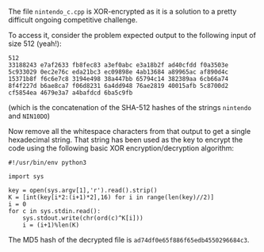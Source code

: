 The file `nintendo_c.cpp` is XOR-encrypted as it is a solution to a pretty difficult ongoing competitive challenge.

To access it, consider the problem expected output to the following input of size 512 (yeah!):
```
512
33188243 e7af2633 fb8fec83 a3ef0abc e3a18b2f ad40cfdd f0a3503e 5c933029 0ec2e76c eda21bc3 ec09898e 4ab13684 a89965ac af890d4c 15371b8f f6c6e7c8 3194e498 38a447bb 65794c14 382389aa 6cb66a74 8f4f227d b6ae8ca7 f06d8231 6a4dd948 76ae2819 40015afb 5c8700d2 cf5854ea 4679e3a7 a4bafdcd 6ba5c9fb
```
(which is the concatenation of the SHA-512 hashes of the strings `nintendo` and `NIN10DO`)

Now remove all the whitespace characters from that output to get a single hexadecimal string. That string has been used as the key to encrypt the code using the following basic XOR encryption/decryption algorithm:
```
#!/usr/bin/env python3

import sys

key = open(sys.argv[1],'r').read().strip()
K = [int(key[i*2:(i+1)*2],16) for i in range(len(key)//2)]
i = 0
for c in sys.stdin.read():
    sys.stdout.write(chr(ord(c)^K[i]))
    i = (i+1)%len(K)
```

The MD5 hash of the decrypted file is `ad74df0e65f886f65edb4550296684c3`.
